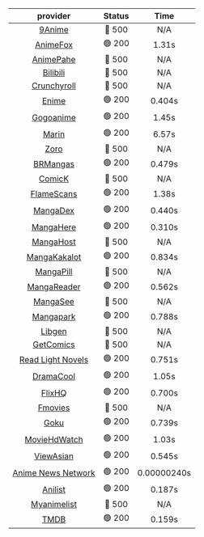 | **provider** | **Status** | **Time** |
|:--------:|:------:|:----:|
| [9Anime](https://9anime.pl) | 🔴 500 | N/A |
|  [AnimeFox](https://animefox.tv)  | 🟢 200 | 1.31s |
| [AnimePahe](https://animepahe.com) | 🔴 500 | N/A |
| [Bilibili](https://bilibili.tv) | 🔴 500 | N/A |
| [Crunchyroll](https://cronchy.consumet.stream) | 🔴 500 | N/A |
|  [Enime](https://enime.moe)  | 🟢 200 | 0.404s |
|  [Gogoanime](https://gogoanime.cl)  | 🟢 200 | 1.45s |
|  [Marin](https://marin.moe)  | 🟢 200 | 6.57s |
| [Zoro](https://zoro.to) | 🔴 500 | N/A |
|  [BRMangas](https://www.brmangas.net)  | 🟢 200 | 0.479s |
| [ComicK](https://comick.app) | 🔴 500 | N/A |
|  [FlameScans](https://flamescans.org/)  | 🟢 200 | 1.38s |
|  [MangaDex](https://mangadex.org)  | 🟢 200 | 0.440s |
|  [MangaHere](http://www.mangahere.cc)  | 🟢 200 | 0.310s |
| [MangaHost](https://mangahosted.com) | 🔴 500 | N/A |
|  [MangaKakalot](https://mangakakalot.com)  | 🟢 200 | 0.834s |
| [MangaPill](https://mangapill.com) | 🔴 500 | N/A |
|  [MangaReader](https://mangareader.to)  | 🟢 200 | 0.562s |
| [MangaSee](https://mangasee123.com) | 🔴 500 | N/A |
|  [Mangapark](https://v2.mangapark.net)  | 🟢 200 | 0.788s |
| [Libgen](http://libgen) | 🔴 500 | N/A |
| [GetComics](https://getcomics.info/) | 🔴 500 | N/A |
|  [Read Light Novels](https://readlightnovels.net)  | 🟢 200 | 0.751s |
|  [DramaCool](https://www1.dramacool.cr)  | 🟢 200 | 1.05s |
|  [FlixHQ](https://flixhq.to)  | 🟢 200 | 0.700s |
| [Fmovies](https://fmovies.to) | 🔴 500 | N/A |
|  [Goku](https://goku.sx)  | 🟢 200 | 0.739s |
|  [MovieHdWatch](https://movieshd.watch)  | 🟢 200 | 1.03s |
|  [ViewAsian](https://viewasian.co)  | 🟢 200 | 0.545s |
|  [Anime News Network](https://www.animenewsnetwork.com)  | 🟢 200 | 0.00000240s |
|  [Anilist](https://anilist.co)  | 🟢 200 | 0.187s |
| [Myanimelist](https://myanimelist.net/) | 🔴 500 | N/A |
|  [TMDB](https://www.themoviedb.org)  | 🟢 200 | 0.159s |
